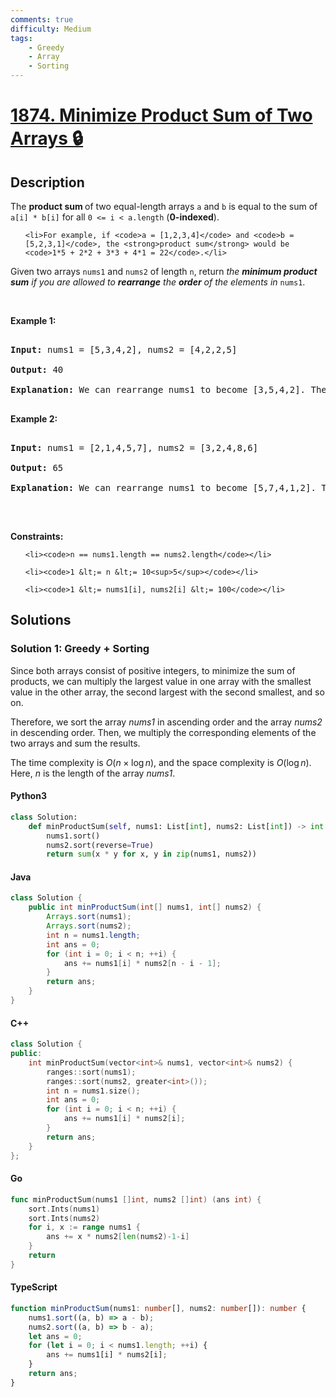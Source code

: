 ```yaml
---
comments: true
difficulty: Medium
tags:
    - Greedy
    - Array
    - Sorting
---
```


<!-- problem:start -->

# [1874. Minimize Product Sum of Two Arrays 🔒](https://leetcode.com/problems/minimize-product-sum-of-two-arrays)

## Description

<!-- description:start -->

<p>The <b>product sum </b>of two equal-length arrays <code>a</code> and <code>b</code> is equal to the sum of <code>a[i] * b[i]</code> for all <code>0 &lt;= i &lt; a.length</code> (<strong>0-indexed</strong>).</p>

<ul>

    <li>For example, if <code>a = [1,2,3,4]</code> and <code>b = [5,2,3,1]</code>, the <strong>product sum</strong> would be <code>1*5 + 2*2 + 3*3 + 4*1 = 22</code>.</li>

</ul>

<p>Given two arrays <code>nums1</code> and <code>nums2</code> of length <code>n</code>, return <em>the <strong>minimum product sum</strong> if you are allowed to <strong>rearrange</strong> the <strong>order</strong> of the elements in </em><code>nums1</code>.&nbsp;</p>

<p>&nbsp;</p>

<p><strong class="example">Example 1:</strong></p>

<pre>

<strong>Input:</strong> nums1 = [5,3,4,2], nums2 = [4,2,2,5]

<strong>Output:</strong> 40

<strong>Explanation:</strong>&nbsp;We can rearrange nums1 to become [3,5,4,2]. The product sum of [3,5,4,2] and [4,2,2,5] is 3*4 + 5*2 + 4*2 + 2*5 = 40.

</pre>

<p><strong class="example">Example 2:</strong></p>

<pre>

<strong>Input:</strong> nums1 = [2,1,4,5,7], nums2 = [3,2,4,8,6]

<strong>Output:</strong> 65

<strong>Explanation: </strong>We can rearrange nums1 to become [5,7,4,1,2]. The product sum of [5,7,4,1,2] and [3,2,4,8,6] is 5*3 + 7*2 + 4*4 + 1*8 + 2*6 = 65.

</pre>

<p>&nbsp;</p>

<p><strong>Constraints:</strong></p>

<ul>

    <li><code>n == nums1.length == nums2.length</code></li>

    <li><code>1 &lt;= n &lt;= 10<sup>5</sup></code></li>

    <li><code>1 &lt;= nums1[i], nums2[i] &lt;= 100</code></li>

</ul>

<!-- description:end -->

## Solutions

<!-- solution:start -->

### Solution 1: Greedy + Sorting

Since both arrays consist of positive integers, to minimize the sum of products, we can multiply the largest value in one array with the smallest value in the other array, the second largest with the second smallest, and so on.

Therefore, we sort the array $\textit{nums1}$ in ascending order and the array $\textit{nums2}$ in descending order. Then, we multiply the corresponding elements of the two arrays and sum the results.

The time complexity is $O(n \times \log n)$, and the space complexity is $O(\log n)$. Here, $n$ is the length of the array $\textit{nums1}$.

<!-- tabs:start -->

#### Python3

```python
class Solution:
    def minProductSum(self, nums1: List[int], nums2: List[int]) -> int:
        nums1.sort()
        nums2.sort(reverse=True)
        return sum(x * y for x, y in zip(nums1, nums2))
```

#### Java

```java
class Solution {
    public int minProductSum(int[] nums1, int[] nums2) {
        Arrays.sort(nums1);
        Arrays.sort(nums2);
        int n = nums1.length;
        int ans = 0;
        for (int i = 0; i < n; ++i) {
            ans += nums1[i] * nums2[n - i - 1];
        }
        return ans;
    }
}
```

#### C++

```cpp
class Solution {
public:
    int minProductSum(vector<int>& nums1, vector<int>& nums2) {
        ranges::sort(nums1);
        ranges::sort(nums2, greater<int>());
        int n = nums1.size();
        int ans = 0;
        for (int i = 0; i < n; ++i) {
            ans += nums1[i] * nums2[i];
        }
        return ans;
    }
};
```

#### Go

```go
func minProductSum(nums1 []int, nums2 []int) (ans int) {
	sort.Ints(nums1)
	sort.Ints(nums2)
	for i, x := range nums1 {
		ans += x * nums2[len(nums2)-1-i]
	}
	return
}
```

#### TypeScript

```ts
function minProductSum(nums1: number[], nums2: number[]): number {
    nums1.sort((a, b) => a - b);
    nums2.sort((a, b) => b - a);
    let ans = 0;
    for (let i = 0; i < nums1.length; ++i) {
        ans += nums1[i] * nums2[i];
    }
    return ans;
}
```

<!-- tabs:end -->

<!-- solution:end -->

<!-- problem:end -->

